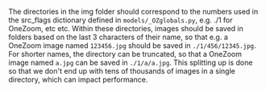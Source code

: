 The directories in the img folder should correspond to the numbers used in the src_flags dictionary defined in `models/_OZglobals.py`, e.g. ./1 for OneZoom, etc etc. Within these directories, images should be saved in folders based on the last 3 characters of their name, so that e.g. a OneZoom image named `123456.jpg` should be saved in `./1/456/12345.jpg`. For shorter names, the directory can be truncated, so that a OneZoom image named `a.jpg` can be saved in `./1/a/a.jpg`. This splitting up is done so that we don't end up with tens of thousands of images in a single directory, which can impact performance.
